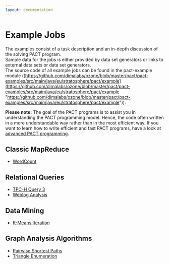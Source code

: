 ```yaml
---
layout: documentation
---
```

Example Jobs
============

The examples consist of a task description and an in-depth discussion of
the solving PACT program.   
 Sample data for the jobs is either provided by data set generators or
links to external data sets or data set generators.   
 The source code of all example jobs can be found in the pact-example
module
([https://github.com/dimalabs/ozone/blob/master/pact/pact-examples/src/main/java/eu/stratosphere/pact/example](https://github.com/dimalabs/ozone/blob/master/pact/pact-examples/src/main/java/eu/stratosphere/pact/example "https://github.com/dimalabs/ozone/blob/master/pact/pact-examples/src/main/java/eu/stratosphere/pact/example")).
  
 **Please note:** The goal of the PACT programs is to assist you in
understanding the PACT programming model. Hence, the code often written
in a more understandable way rather than in the most efficient way. If
you want to learn how to write efficient and fast PACT programs, have a
look at [advanced PACT
programming](advancedpactprogramming.html "advancedpactprogramming").

Classic MapReduce
-----------------

-   [WordCount](wordcountexample.html "wordcountexample")

Relational Queries
------------------

-   [TPC-H Query
    3](tpch-q3example.html "tpch-q3example")
-   [Weblog
    Analysis](weblogexample.html "weblogexample")

Data Mining
-----------

-   [K-Means
    Iteration](kmeansexample.html "kmeansexample")

Graph Analysis Algorithms
-------------------------

-   [Pairwise Shortest
    Paths](a2aspexample.html "a2aspexample")
-   [Triangle
    Enumeration](triangleexample.html "triangleexample")

